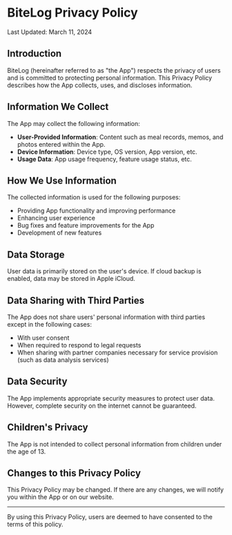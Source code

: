 # BiteLog Privacy Policy

Last Updated: March 11, 2024

## Introduction

BiteLog (hereinafter referred to as "the App") respects the privacy of users and is committed to protecting personal information. This Privacy Policy describes how the App collects, uses, and discloses information.

## Information We Collect

The App may collect the following information:

- **User-Provided Information**: Content such as meal records, memos, and photos entered within the App.
- **Device Information**: Device type, OS version, App version, etc.
- **Usage Data**: App usage frequency, feature usage status, etc.

## How We Use Information

The collected information is used for the following purposes:

- Providing App functionality and improving performance
- Enhancing user experience
- Bug fixes and feature improvements for the App
- Development of new features

## Data Storage

User data is primarily stored on the user's device. If cloud backup is enabled, data may be stored in Apple iCloud.

## Data Sharing with Third Parties

The App does not share users' personal information with third parties except in the following cases:

- With user consent
- When required to respond to legal requests
- When sharing with partner companies necessary for service provision (such as data analysis services)

## Data Security

The App implements appropriate security measures to protect user data. However, complete security on the internet cannot be guaranteed.

## Children's Privacy

The App is not intended to collect personal information from children under the age of 13.

## Changes to this Privacy Policy

This Privacy Policy may be changed. If there are any changes, we will notify you within the App or on our website.


---

By using this Privacy Policy, users are deemed to have consented to the terms of this policy.
